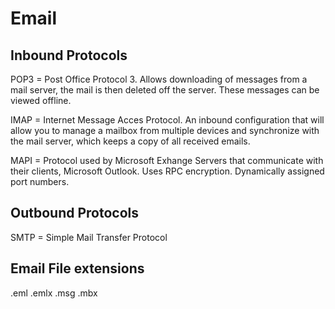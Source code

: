 # Email

## Inbound Protocols

POP3 = Post Office Protocol 3.
	Allows downloading of messages from a mail server, the mail is then deleted off the server. These messages can be viewed offline.

IMAP = Internet Message Acces Protocol.
	An inbound configuration that will allow you to manage a mailbox from multiple devices and synchronize with the mail server, which keeps a copy of all received emails.

MAPI =
	Protocol used by Microsoft Exhange Servers that communicate with their clients, Microsoft Outlook. Uses RPC encryption. Dynamically assigned port numbers.

## Outbound Protocols

SMTP = Simple Mail Transfer Protocol

## Email File extensions

.eml
.emlx
.msg
.mbx




